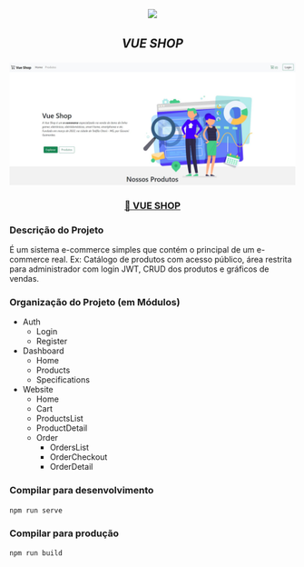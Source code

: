 <p align="center"><a href="https://laravel.com" target="_blank"><img src="https://siriondev.com/img/vuejs.430af113.jpg" width="400"></a></p>

## <p align="center"> <i>VUE SHOP</i> </p>

<div align="center">
  <img width="800" src="https://raw.githubusercontent.com/GiovaniAlves/vue-shop/master/public/img/project/vue-shop01.JPG" class="d-block w-100" alt="...">
</div>

<h3 align="center">
    <a href="https://vue-shop.giovanialves.tech/" target="_blank">🔗 VUE SHOP</a>
</h3>


### Descrição do Projeto

<p>É um sistema e-commerce simples que contém o principal de um e-commerce real. Ex: Catálogo de produtos com acesso público, área restrita para administrador com login JWT, CRUD dos produtos e gráficos de vendas.</p>


### Organização do Projeto (em Módulos)
- Auth
  - Login
  - Register
- Dashboard
  - Home 
  - Products
  - Specifications
- Website
  - Home
  - Cart
  - ProductsList
  - ProductDetail
  - Order
    - OrdersList
    - OrderCheckout
    - OrderDetail

### Compilar para desenvolvimento
```
npm run serve
```

### Compilar para produção
```
npm run build
```
